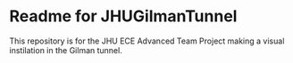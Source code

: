 # Readme for JHUGilmanTunnel

This repository is for the JHU ECE Advanced Team Project making a visual instilation in the Gilman tunnel.
